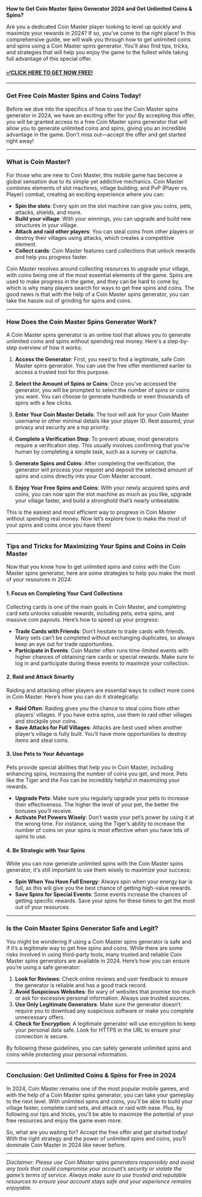 **How to Get Coin Master Spins Generator 2024 and Get Unlimited Coins & Spins?**

Are you a dedicated Coin Master player looking to level up quickly and maximize your rewards in 2024? If so, you’ve come to the right place! In this comprehensive guide, we will walk you through how to get unlimited coins and spins using a Coin Master spins generator. You'll also find tips, tricks, and strategies that will help you enjoy the game to the fullest while taking full advantage of this special offer.

#### [✅CLICK HERE TO GET NOW FREE!](https://edris2025.github.io/spins/)

---

### Get Free Coin Master Spins and Coins Today!

Before we dive into the specifics of how to use the Coin Master spins generator in 2024, we have an exciting offer for you! By accepting this offer, you will be granted access to a free Coin Master spins generator that will allow you to generate unlimited coins and spins, giving you an incredible advantage in the game. Don't miss out—accept the offer and get started right away!

---

### What is Coin Master?

For those who are new to Coin Master, this mobile game has become a global sensation due to its simple yet addictive mechanics. Coin Master combines elements of slot machines, village building, and PvP (Player vs. Player) combat, creating an exciting experience where you can:

- **Spin the slots**: Every spin on the slot machine can give you coins, pets, attacks, shields, and more.
- **Build your village**: With your winnings, you can upgrade and build new structures in your village.
- **Attack and raid other players**: You can steal coins from other players or destroy their villages using attacks, which creates a competitive element.
- **Collect cards**: Coin Master features card collections that unlock rewards and help you progress faster.

Coin Master revolves around collecting resources to upgrade your village, with coins being one of the most essential elements of the game. Spins are used to make progress in the game, and they can be hard to come by, which is why many players search for ways to get free spins and coins. The good news is that with the help of a Coin Master spins generator, you can take the hassle out of grinding for spins and coins.

---

### How Does the Coin Master Spins Generator Work?

A Coin Master spins generator is an online tool that allows you to generate unlimited coins and spins without spending real money. Here's a step-by-step overview of how it works:

1. **Access the Generator**: First, you need to find a legitimate, safe Coin Master spins generator. You can use the free offer mentioned earlier to access a trusted tool for this purpose.
   
2. **Select the Amount of Spins or Coins**: Once you’ve accessed the generator, you will be prompted to select the number of spins or coins you want. You can choose to generate hundreds or even thousands of spins with a few clicks.

3. **Enter Your Coin Master Details**: The tool will ask for your Coin Master username or other minimal details like your player ID. Rest assured, your privacy and security are a top priority.

4. **Complete a Verification Step**: To prevent abuse, most generators require a verification step. This usually involves confirming that you're human by completing a simple task, such as a survey or captcha.

5. **Generate Spins and Coins**: After completing the verification, the generator will process your request and deposit the selected amount of spins and coins directly into your Coin Master account.

6. **Enjoy Your Free Spins and Coins**: With your newly acquired spins and coins, you can now spin the slot machine as much as you like, upgrade your village faster, and build a stronghold that’s nearly unbeatable.

This is the easiest and most efficient way to progress in Coin Master without spending real money. Now let’s explore how to make the most of your spins and coins once you have them!

---

### Tips and Tricks for Maximizing Your Spins and Coins in Coin Master

Now that you know how to get unlimited spins and coins with the Coin Master spins generator, here are some strategies to help you make the most of your resources in 2024:

#### 1. **Focus on Completing Your Card Collections**

Collecting cards is one of the main goals in Coin Master, and completing card sets unlocks valuable rewards, including pets, extra spins, and massive coin payouts. Here’s how to speed up your progress:

- **Trade Cards with Friends**: Don’t hesitate to trade cards with friends. Many sets can’t be completed without exchanging duplicates, so always keep an eye out for trade opportunities.
- **Participate in Events**: Coin Master often runs time-limited events with higher chances of obtaining rare cards or special rewards. Make sure to log in and participate during these events to maximize your collection.

#### 2. **Raid and Attack Smartly**

Raiding and attacking other players are essential ways to collect more coins in Coin Master. Here’s how you can do it strategically:

- **Raid Often**: Raiding gives you the chance to steal coins from other players’ villages. If you have extra spins, use them to raid other villages and stockpile your coins.
- **Save Attacks for Full Villages**: Attacks are best used when another player’s village is fully built. You’ll have more opportunities to destroy items and steal coins.

#### 3. **Use Pets to Your Advantage**

Pets provide special abilities that help you in Coin Master, including enhancing spins, increasing the number of coins you get, and more. Pets like the Tiger and the Fox can be incredibly helpful in maximizing your rewards.

- **Upgrade Pets**: Make sure you regularly upgrade your pets to increase their effectiveness. The higher the level of your pet, the better the bonuses you’ll receive.
- **Activate Pet Powers Wisely**: Don’t waste your pet’s power by using it at the wrong time. For instance, using the Tiger’s ability to increase the number of coins on your spins is most effective when you have lots of spins to use.

#### 4. **Be Strategic with Your Spins**

While you can now generate unlimited spins with the Coin Master spins generator, it's still important to use them wisely to maximize your success:

- **Spin When You Have Full Energy**: Always spin when your energy bar is full, as this will give you the best chance of getting high-value rewards.
- **Save Spins for Special Events**: Some events increase the chances of getting specific rewards. Save your spins for these times to get the most out of your resources.

---

### Is the Coin Master Spins Generator Safe and Legit?

You might be wondering if using a Coin Master spins generator is safe and if it’s a legitimate way to get free spins and coins. While there are some risks involved in using third-party tools, many trusted and reliable Coin Master spins generators are available in 2024. Here’s how you can ensure you’re using a safe generator:

1. **Look for Reviews**: Check online reviews and user feedback to ensure the generator is reliable and has a good track record.
2. **Avoid Suspicious Websites**: Be wary of websites that promise too much or ask for excessive personal information. Always use trusted sources.
3. **Use Only Legitimate Generators**: Make sure the generator doesn’t require you to download any suspicious software or make you complete unnecessary offers.
4. **Check for Encryption**: A legitimate generator will use encryption to keep your personal data safe. Look for HTTPS in the URL to ensure your connection is secure.

By following these guidelines, you can safely generate unlimited spins and coins while protecting your personal information.

---

### Conclusion: Get Unlimited Coins & Spins for Free in 2024

In 2024, Coin Master remains one of the most popular mobile games, and with the help of a Coin Master spins generator, you can take your gameplay to the next level. With unlimited spins and coins, you'll be able to build your village faster, complete card sets, and attack or raid with ease. Plus, by following our tips and tricks, you'll be able to maximize the potential of your free resources and enjoy the game even more.

So, what are you waiting for? Accept the free offer and get started today! With the right strategy and the power of unlimited spins and coins, you’ll dominate Coin Master in 2024 like never before.

---

*Disclaimer: Please use Coin Master spins generators responsibly and avoid any tools that could compromise your account’s security or violate the game’s terms of service. Always make sure to use trusted and reputable resources to ensure your account stays safe and your experience remains enjoyable.*
